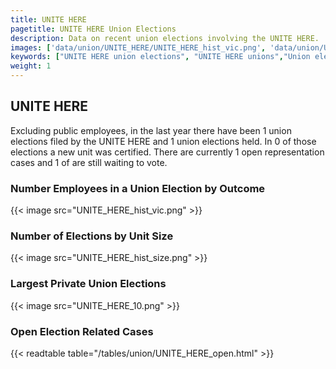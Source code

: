 ```yaml
---
title: UNITE HERE
pagetitle: UNITE HERE Union Elections
description: Data on recent union elections involving the UNITE HERE.
images: ['data/union/UNITE_HERE/UNITE_HERE_hist_vic.png', 'data/union/UNITE_HERE/UNITE_HERE_hist_size.png', 'data/union/UNITE_HERE/UNITE_HERE_10.png']
keywords: ["UNITE HERE union elections", "UNITE HERE unions","Union elections"]
weight: 1
---
```

##  UNITE HERE

Excluding public employees, in the last year there have been 1 union elections filed by the UNITE HERE and 1 union elections held. In 0 of those elections a new unit was certified. There are currently 1 open representation cases and 1 of are still waiting to vote.

### Number Employees in a Union Election by Outcome
{{< image src="UNITE_HERE_hist_vic.png" >}}

### Number of Elections by Unit Size
{{< image src="UNITE_HERE_hist_size.png" >}}

### Largest Private Union Elections
{{< image src="UNITE_HERE_10.png" >}}

### Open Election Related Cases
{{< readtable table="/tables/union/UNITE_HERE_open.html" >}}

